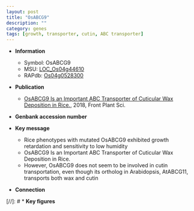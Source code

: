 ```yaml
---
layout: post
title: "OsABCG9"
description: ""
category: genes
tags: [growth, transporter, cutin, ABC transporter]
---
```


* **Information**  
    + Symbol: OsABCG9  
    + MSU: [LOC_Os04g44610](http://rice.plantbiology.msu.edu/cgi-bin/ORF_infopage.cgi?orf=LOC_Os04g44610)  
    + RAPdb: [Os04g0528300](http://rapdb.dna.affrc.go.jp/viewer/gbrowse_details/irgsp1?name=Os04g0528300)  

* **Publication**  
    + [OsABCG9 Is an Important ABC Transporter of Cuticular Wax Deposition in Rice.](http://www.ncbi.nlm.nih.gov/pubmed?term=OsABCG9+Is+an+Important+ABC+Transporter+of+Cuticular+Wax+Deposition+in+Rice.%5BTitle%5D), 2018, Front Plant Sci.

* **Genbank accession number**  

* **Key message**  
    + Rice phenotypes with mutated OsABCG9 exhibited growth retardation and sensitivity to low humidity
    + OsABCG9 Is an Important ABC Transporter of Cuticular Wax Deposition in Rice.
    + However, OsABCG9 does not seem to be involved in cutin transportation, even though its ortholog in Arabidopsis, AtABCG11, transports both wax and cutin

* **Connection**  

[//]: # * **Key figures**  


